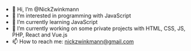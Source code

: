 - 👋 Hi, I’m @NickZwinkmann
- 👀 I’m interested in programming with JavaScript
- 🌱 I’m currently learning JavaScript
- 💞️ I’m currently working on some private projects with HTML, CSS, JS, PHP, React and Vue.js
- 📫 How to reach me: nickzwinkmann@gmail.com

<!---
NickZwinkmann/NickZwinkmann is a ✨ special ✨ repository because its `README.md` (this file) appears on your GitHub profile.
You can click the Preview link to take a look at your changes.
--->
